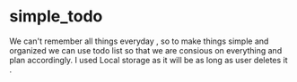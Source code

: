 # simple_todo
We can't remember all things everyday , so to make things simple and organized we can use todo list so that we are consious on everything and plan accordingly.
I used Local storage as it will be as long as user deletes it .
